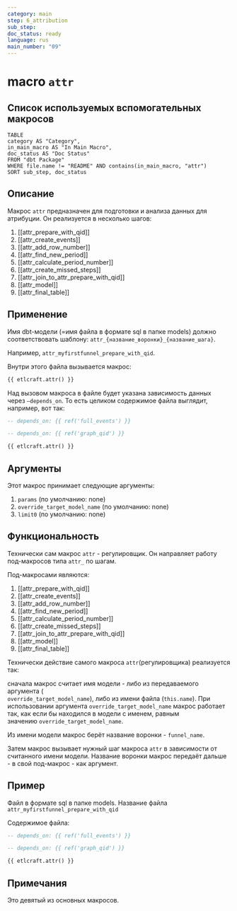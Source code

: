 ```yaml
---
category: main
step: 6_attribution
sub_step: 
doc_status: ready
language: rus
main_number: "09"
---
```

# macro `attr`

## Список используемых вспомогательных макросов

```dataview
TABLE 
category AS "Category", 
in_main_macro AS "In Main Macro",
doc_status AS "Doc Status"
FROM "dbt Package"
WHERE file.name != "README" AND contains(in_main_macro, "attr")
SORT sub_step, doc_status
```

## Описание

Макрос `attr` предназначен для подготовки и анализа данных для атрибуции. Он реализуется в несколько шагов:
1. [[attr_prepare_with_qid]]
2. [[attr_create_events]]
3. [[attr_add_row_number]]
4. [[attr_find_new_period]]
5. [[attr_calculate_period_number]]
6. [[attr_create_missed_steps]]
7. [[attr_join_to_attr_prepare_with_qid]]
8. [[attr_model]]
9. [[attr_final_table]]
## Применение

Имя dbt-модели (=имя файла в формате sql в папке models) должно соответствовать шаблону:
`attr_{название_воронки}_{название_шага}`.

Например, `attr_myfirstfunnel_prepare_with_qid`.

Внутри этого файла вызывается макрос:

```sql
{{ etlcraft.attr() }}
```
Над вызовом макроса в файле будет указана зависимость данных через `—depends_on`. То есть целиком содержимое файла выглядит, например, вот так:
```sql
-- depends_on: {{ ref('full_events') }}

-- depends_on: {{ ref('graph_qid') }}

{{ etlcraft.attr() }}
```
## Аргументы

Этот макрос принимает следующие аргументы:

1. `params` (по умолчанию: none)
2. `override_target_model_name` (по умолчанию: none)
3. `limit0` (по умолчанию: none)

## Функциональность

Технически сам макрос `attr` - регулировщик. Он направляет работу под-макросов типа `attr_` по шагам. 

Под-макросами являются:
1. [[attr_prepare_with_qid]]
2. [[attr_create_events]]
3. [[attr_add_row_number]]
4. [[attr_find_new_period]]
5. [[attr_calculate_period_number]]
6. [[attr_create_missed_steps]]
7. [[attr_join_to_attr_prepare_with_qid]]
8. [[attr_model]]
9. [[attr_final_table]]

Технически действие самого макроса `attr`(регулировщика) реализуется так: 

сначала макрос считает имя модели - либо из передаваемого аргумента (  
`override_target_model_name`), либо из имени файла (`this.name`). При использовании аргумента `override_target_model_name` макрос работает так, как если бы находился в модели с именем, равным значению `override_target_model_name`.

Из имени модели макрос берёт название воронки - `funnel_name`.

Затем макрос вызывает нужный шаг макроса `attr` в зависимости от считанного имени модели. Название воронки макрос передаёт дальше - в свой под-макрос - как аргумент.
## Пример

Файл в формате sql в папке models. Название файла `attr_myfirstfunnel_prepare_with_qid`

Содержимое файла:
```sql
-- depends_on: {{ ref('full_events') }}

-- depends_on: {{ ref('graph_qid') }}

{{ etlcraft.attr() }}
```

## Примечания

Это девятый из основных макросов.